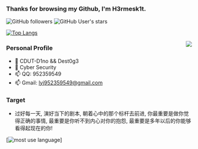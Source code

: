 ### Thanks for browsing my Github, I'm H3rmesk1t.

![GitHub followers](https://img.shields.io/github/followers/H3rmesk1t?style=social)   ![GitHub User's stars](https://img.shields.io/github/stars/H3rmesk1t?style=social)

[![Top Langs](https://profile-counter.glitch.me/H3rmesk1t/count.svg)](https://github.com/H3rmesk1t)

<img align="right" src="https://github-readme-stats.vercel.app/api?username=H3rmesk1t&show_icons=true&theme=radical">

### Personal Profile
 - 🔭 CDUT-D1no && Dest0g3
 - 🌱 Cyber Security
 - 📫 QQ: 952359549
 - 📫 Gmail: lyj952359549@gmail.com
 
### Target
 - 过好每一天, 演好当下的剧本, 朝着心中的那个标杆去前进, 你最重要是做你觉得正确的事情, 最重要是你听不到内心对你的抱怨, 最重要是多年以后的你能够看得起现在的你! 


[![most use language](https://github-readme-stats.vercel.app/api/top-langs/?username=H3rmesk1t&theme=radical&show_icons=true&layout=compact&langs_count=8)]
